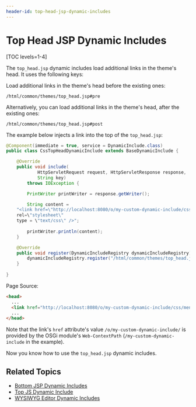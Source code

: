 ```yaml
---
header-id: top-head-jsp-dynamic-includes
---
```


# Top Head JSP Dynamic Includes

[TOC levels=1-4]

The `top_head.jsp` dynamic includes load additional links in the theme's head. 
It uses the following keys: 

Load additional links in the theme's head before the existing ones:

    /html/common/themes/top_head.jsp#pre

Alternatively, you can load additional links in the theme's head, after the 
existing ones:

    /html/common/themes/top_head.jsp#post

The example below injects a link into the top of the `top_head.jsp`:

```java
@Component(immediate = true, service = DynamicInclude.class)
public class CssTopHeadDynamicInclude extends BaseDynamicInclude {

	@Override
	public void include(
			HttpServletRequest request, HttpServletResponse response,
			String key)
		throws IOException {

		PrintWriter printWriter = response.getWriter();

		String content = 
    "<link href=\"http://localhost:8080/o/my-custom-dynamic-include/css/mentions.css\" 
    rel=\"stylesheet\" 
    type = \"text/css\" />";
    
		printWriter.println(content);
	}

	@Override
	public void register(DynamicIncludeRegistry dynamicIncludeRegistry) {
		dynamicIncludeRegistry.register("/html/common/themes/top_head.jsp#pre");
	}
  
}
```

Page Source:

```html
<head>
  ...
  <link href="http://localhost:8080/o/my-custom-dynamic-include/css/mentions.css" rel="stylesheet" type="text/css">
  ...
</head>
```

Note that the link's `href` attribute's value 
`/o/my-custom-dynamic-include/` is provided by the OSGi module's 
`Web-ContextPath` (`/my-custom-dynamic-include` in the example). 

Now you know how to use the `top_head.jsp` dynamic includes. 

## Related Topics

- [Bottom JSP Dynamic Includes](/docs/7-2/customization/-/knowledge_base/c/bottom-jsp-dynamic-includes)
- [Top JS Dynamic Include](/docs/7-2/customization/-/knowledge_base/c/top-js-dynamic-include)
- [WYSIWYG Editor Dynamic Includes](/docs/7-2/customization/-/knowledge_base/c/wysiwyg-editor-dynamic-includes)
